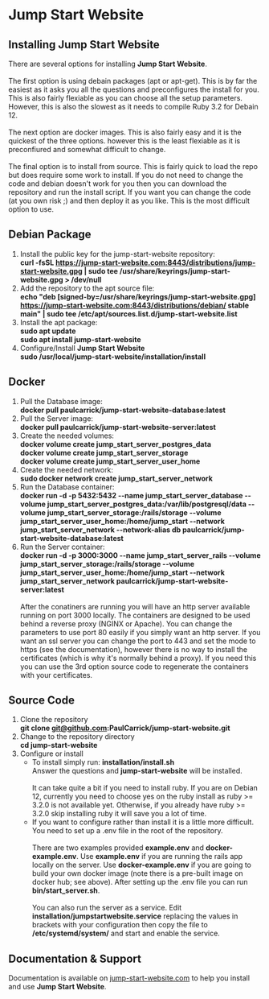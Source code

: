 # Jump Start Website

## Installing Jump Start Website
There are several options for installing **Jump Start Website**.\
\
The first option is using debain packages (apt or apt-get). This is by far the easiest as it asks you all the questions and preconfigures the install for you. This is also fairly flexiable as you can choose all the setup parameters. However, this is also the slowest as it needs to compile Ruby 3.2 for Debain 12. \
\
The next option are docker images. This is also fairly easy and it is the quickest of the three options. however this is the least flexiable as it is preconfiured and somewhat difficult to change. \
\
The final option is to install from source. This is fairly quick to load the repo but does require some work to install. If you do not need to change the code and debian doesn't work for you then you can download the repository and run the install script. If you want you can change the code (at you own risk ;) and then deploy it as you like. This is the most difficult option to use.

## Debian Package
1) Install the public key for the jump-start-website repository:\
   **curl -fsSL https://jump-start-website.com:8443/distributions/jump-start-website.gpg | sudo tee /usr/share/keyrings/jump-start-website.gpg > /dev/null**
2) Add the repository to the apt source file:\
   **echo "deb [signed-by=/usr/share/keyrings/jump-start-website.gpg] https://jump-start-website.com:8443/distributions/debian/ stable main" | sudo tee /etc/apt/sources.list.d/jump-start-website.list**
3) Install the apt package:\
   **sudo apt update**\
   **sudo apt install jump-start-website**
4) Configure/Install **Jump Start Website**\
   **sudo /usr/local/jump-start-website/installation/install**

## Docker
1) Pull the Database image:\
   **docker pull paulcarrick/jump-start-website-database:latest**
2) Pull the Server image:\
   **docker pull paulcarrick/jump-start-website-server:latest**
3) Create the needed volumes:\
   **docker volume create jump_start_server_postgres_data** \
   **docker volume create jump_start_server_storage** \
   **docker volume create jump_start_server_user_home**
4) Create the needed network:\
   **sudo docker network create jump_start_server_network**
5) Run the Database container:\
   **docker run -d -p 5432:5432 --name jump_start_server_database --volume jump_start_server_postgres_data:/var/lib/postgresql/data --volume jump_start_server_storage:/rails/storage --volume jump_start_server_user_home:/home/jump_start --network jump_start_server_network --network-alias db paulcarrick/jump-start-website-database:latest**
6) Run the Server container:\
   **docker run -d -p 3000:3000 --name jump_start_server_rails --volume jump_start_server_storage:/rails/storage --volume jump_start_server_user_home:/home/jump_start --network jump_start_server_network paulcarrick/jump-start-website-server:latest**\
\
After the conatiners are running you will have an http server available running on port 3000 locally.
The containers are designed to be used behind a reverse proxy (NGINX or Apache). You can change the parameters to use port 80 easily if you simply want an http server. If you want an ssl server you can change the port to 443 and set the mode to https (see the documentation), however there is no way to
install the certificates (which is why it's normally behind a proxy). If you need this you can use the 3rd option source code to regenerate the containers with your certificates.   

## Source Code
1) Clone the repository\
   **git clone git@github.com:PaulCarrick/jump-start-website.git**
2) Change to the repository directory\
   **cd jump-start-website**
3) Configure or install
   * To install simply run: **installation/install.sh**\
   Answer the questions and **jump-start-website** will be installed.\
   \
   It can take quite a bit if you need to install ruby. If you are on Debian 12,
   currently you need to choose yes on the ruby install as ruby >= 3.2.0
   is not available yet. Otherwise, if you already have ruby >= 3.2.0
   skip installing ruby it will save you a lot of time.
   * If you want to configure rather than install it is a little more difficult.\
   You need to set up a .env file in the root of the repository.\
   \
   There are two examples provided **example.env** and **docker-example.env**.
   Use **example.env** if you are running the rails app locally on the server.
   Use **docker-example.env** if you are going to build your own docker image
   (note there is a pre-built image on docker hub; see above).
   After setting up the .env file you can run **bin/start_server.sh**.\
   \
   You can also run the server as a service. Edit **installation/jumpstartwebsite.service**
   replacing the values in brackets with your configuration then copy the file to
   **/etc/systemd/system/** and start and enable the service.

## Documentation & Support  
Documentation is available on [jump-start-website.com](https://jump-start-website.com) to help you install and use **Jump Start Website**.

